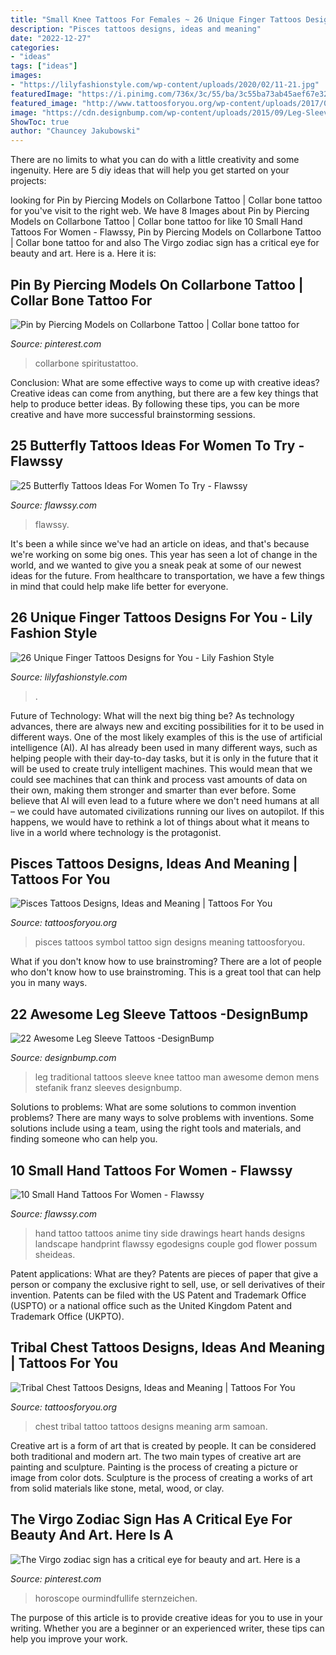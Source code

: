 ```yaml
---
title: "Small Knee Tattoos For Females ~ 26 Unique Finger Tattoos Designs For You"
description: "Pisces tattoos designs, ideas and meaning"
date: "2022-12-27"
categories:
- "ideas"
tags: ["ideas"]
images:
- "https://lilyfashionstyle.com/wp-content/uploads/2020/02/11-21.jpg"
featuredImage: "https://i.pinimg.com/736x/3c/55/ba/3c55ba73ab45aef67e3244f20d341c86.jpg"
featured_image: "http://www.tattoosforyou.org/wp-content/uploads/2017/07/Tribal-Chest-Tattoo.jpg"
image: "https://cdn.designbump.com/wp-content/uploads/2015/09/Leg-Sleeves-by-Franz-Stefanik.jpg"
ShowToc: true
author: "Chauncey Jakubowski"
---
```



There are no limits to what you can do with a little creativity and some ingenuity. Here are 5 diy ideas that will help you get started on your projects: 

	

		
looking for Pin by Piercing Models on Collarbone Tattoo | Collar bone tattoo for you've visit to the right web. We have 8 Images about Pin by Piercing Models on Collarbone Tattoo | Collar bone tattoo for like 10 Small Hand Tattoos For Women - Flawssy, Pin by Piercing Models on Collarbone Tattoo | Collar bone tattoo for and also The Virgo zodiac sign has a critical eye for beauty and art. Here is a. Here it is:
		
    
## Pin By Piercing Models On Collarbone Tattoo | Collar Bone Tattoo For

<img loading=lazy src="https://i.pinimg.com/736x/55/6d/89/556d895d081eb2f76caa2fb0841266fc.jpg" onerror="this.onerror=null;this.src='https://tse2.mm.bing.net/th?id=OIP.18AChhuTjDNeDaa_nXChpwHaHa&amp;pid=15.1';" alt="Pin by Piercing Models on Collarbone Tattoo | Collar bone tattoo for">

_Source: pinterest.com_

>collarbone spiritustattoo. 

	

Conclusion: What are some effective ways to come up with creative ideas?
Creative ideas can come from anything, but there are a few key things that help to produce better ideas. By following these tips, you can be more creative and have more successful brainstorming sessions.

    
## 25 Butterfly Tattoos Ideas For Women To Try - Flawssy

<img loading=lazy src="https://www.flawssy.com/wp-content/uploads/2016/04/Unique-Butterfly-Tattoos-Women.jpg" onerror="this.onerror=null;this.src='https://tse3.mm.bing.net/th?id=OIP.2644kfaz3NJ38uUwlTlYaAHaJ5&amp;pid=15.1';" alt="25 Butterfly Tattoos Ideas For Women To Try - Flawssy">

_Source: flawssy.com_

>flawssy. 

	

It's been a while since we've had an article on ideas, and that's because we're working on some big ones. This year has seen a lot of change in the world, and we wanted to give you a sneak peak at some of our newest ideas for the future. From healthcare to transportation, we have a few things in mind that could help make life better for everyone.

    
## 26 Unique Finger Tattoos Designs For You - Lily Fashion Style

<img loading=lazy src="https://lilyfashionstyle.com/wp-content/uploads/2020/02/11-21.jpg" onerror="this.onerror=null;this.src='https://tse3.mm.bing.net/th?id=OIP.otWWdZoCar5_4Kcv4gHK6QHaKv&amp;pid=15.1';" alt="26 Unique Finger Tattoos Designs for You - Lily Fashion Style">

_Source: lilyfashionstyle.com_

>. 

	

Future of Technology: What will the next big thing be?
As technology advances, there are always new and exciting possibilities for it to be used in different ways. One of the most likely examples of this is the use of artificial intelligence (AI). AI has already been used in many different ways, such as helping people with their day-to-day tasks, but it is only in the future that it will be used to create truly intelligent machines. This would mean that we could see machines that can think and process vast amounts of data on their own, making them stronger and smarter than ever before. Some believe that AI will even lead to a future where we don't need humans at all – we could have automated civilizations running our lives on autopilot. If this happens, we would have to rethink a lot of things about what it means to live in a world where technology is the protagonist.

    
## Pisces Tattoos Designs, Ideas And Meaning | Tattoos For You

<img loading=lazy src="https://www.tattoosforyou.org/wp-content/uploads/2013/10/Pisces-Symbol-Tattoos.jpg" onerror="this.onerror=null;this.src='https://tse1.mm.bing.net/th?id=OIP.HZibO7SuET7BBtZY_YCeDwHaJ4&amp;pid=15.1';" alt="Pisces Tattoos Designs, Ideas and Meaning | Tattoos For You">

_Source: tattoosforyou.org_

>pisces tattoos symbol tattoo sign designs meaning tattoosforyou. 

	

What if you don't know how to use brainstroming?
There are a lot of people who don't know how to use brainstroming. This is a great tool that can help you in many ways.

    
## 22 Awesome Leg Sleeve Tattoos -DesignBump

<img loading=lazy src="https://cdn.designbump.com/wp-content/uploads/2015/09/Leg-Sleeves-by-Franz-Stefanik.jpg" onerror="this.onerror=null;this.src='https://tse3.mm.bing.net/th?id=OIP.xoiEVkQPSxNdS9amPeaYQwHaHV&amp;pid=15.1';" alt="22 Awesome Leg Sleeve Tattoos -DesignBump">

_Source: designbump.com_

>leg traditional tattoos sleeve knee tattoo man awesome demon mens stefanik franz sleeves designbump. 

	

Solutions to problems: What are some solutions to common invention problems?
There are many ways to solve problems with inventions. Some solutions include using a team, using the right tools and materials, and finding someone who can help you.

    
## 10 Small Hand Tattoos For Women - Flawssy

<img loading=lazy src="http://flawssy.com/wp-content/uploads/2016/06/Little-Hand-Tattoo.jpg" onerror="this.onerror=null;this.src='https://tse4.mm.bing.net/th?id=OIP.nkCWK-OKcYv5o9gpXuaS2QHaLG&amp;pid=15.1';" alt="10 Small Hand Tattoos For Women - Flawssy">

_Source: flawssy.com_

>hand tattoo tattoos anime tiny side drawings heart hands designs landscape handprint flawssy egodesigns couple god flower possum sheideas. 

	

Patent applications: What are they?
Patents are pieces of paper that give a person or company the exclusive right to sell, use, or sell derivatives of their invention. Patents can be filed with the US Patent and Trademark Office (USPTO) or a national office such as the United Kingdom Patent and Trademark Office (UKPTO).

    
## Tribal Chest Tattoos Designs, Ideas And Meaning | Tattoos For You

<img loading=lazy src="http://www.tattoosforyou.org/wp-content/uploads/2017/07/Tribal-Chest-Tattoo.jpg" onerror="this.onerror=null;this.src='https://tse2.mm.bing.net/th?id=OIP.NJsfrUM3oRcdBQYgdgczmAHaJa&amp;pid=15.1';" alt="Tribal Chest Tattoos Designs, Ideas and Meaning | Tattoos For You">

_Source: tattoosforyou.org_

>chest tribal tattoo tattoos designs meaning arm samoan. 

	

Creative art is a form of art that is created by people. It can be considered both traditional and modern art. The two main types of creative art are painting and sculpture. Painting is the process of creating a picture or image from color dots. Sculpture is the process of creating a works of art from solid materials like stone, metal, wood, or clay.

    
## The Virgo Zodiac Sign Has A Critical Eye For Beauty And Art. Here Is A

<img loading=lazy src="https://i.pinimg.com/736x/3c/55/ba/3c55ba73ab45aef67e3244f20d341c86.jpg" onerror="this.onerror=null;this.src='https://tse2.mm.bing.net/th?id=OIP.AjqzKKJjhH_lg3bATBLAIQHaHa&amp;pid=15.1';" alt="The Virgo zodiac sign has a critical eye for beauty and art. Here is a">

_Source: pinterest.com_

>horoscope ourmindfullife sternzeichen. 

	

The purpose of this article is to provide creative ideas for you to use in your writing. Whether you are a beginner or an experienced writer, these tips can help you improve your work.

